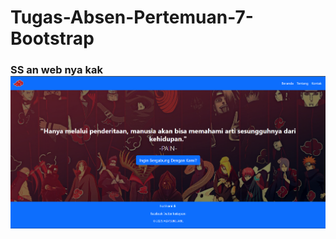 # Tugas-Absen-Pertemuan-7-Bootstrap

<h3>SS an web nya kak
<img src="https://github.com/RizkyFirmansyah-com/Tugas-Absen-Pertemuan-7-Bootstrap/blob/main/Cuplikan%20layar%202025-04-12%20115217.png" >
